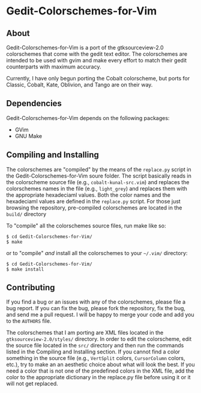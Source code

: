 Gedit-Colorschemes-for-Vim
==========================

About
-----

Gedit-Colorschemes-for-Vim is a port of the gtksourceview-2.0 colorschemes that come with the gedit text editor. The colorschemes are intended to be used with gvim and make every effort to match their gedit counterparts with maximum accuracy.

Currently, I have only begun porting the Cobalt colorscheme, but ports for Classic, Cobalt, Kate, Oblivion, and Tango are on their way.

Dependencies
------------

Gedit-Colorschemes-for-Vim depends on the following packages:

  * GVim
  * GNU Make

Compiling and Installing
---------------------

The colorschemes are "compiled" by the means of the ```replace.py``` script in the Gedit-Colorschemes-for-Vim soure folder. The script basically reads in the colorscheme source file (e.g., ```cobalt-kunal-src.vim```) and replaces the colorschemes names in the file (e.g., ```light_grey```) and replaces them with the appropriate hexadeciaml values. Both the color names and the hexadeciaml values are defined in the ```replace.py``` script. For those just browsing the repository, pre-compiled colorschemes are located in the ```build/``` directory

To "compile" all the colorschemes source files, run make like so:

    $ cd Gedit-Colorschemes-for-Vim/
    $ make

or to "compile" _and_ install all the colorschemes to your ```~/.vim/``` directory:

    $ cd Gedit-Colorschemes-for-Vim/
    $ make install

Contributing
------------

If you find a bug or an issues with any of the colorschemes, please file a bug report. If you can fix the bug, please fork the repository, fix the bug, and send me a pull request. I will be happy to merge your code and add you to the ```AUTHORS``` file.

The colorschemes that I am porting are XML files located in the ```gtksourceview-2.0/styles/``` directory. In order to edit the colorscheme, edit the source file located in the ```src/``` directory and then run the commands listed in the Compiling and Installing section. If you cannot find a color something in the source file (e.g., ```VertSplit``` colors, ```CursorColumn``` colors, etc.), try to make an an aesthetic choice about what will look the best. If you need a color that is not one of the predefined colors in the XML file, add the color to the appropriate dictionary in the replace.py file before using it or it will not get replaced.
